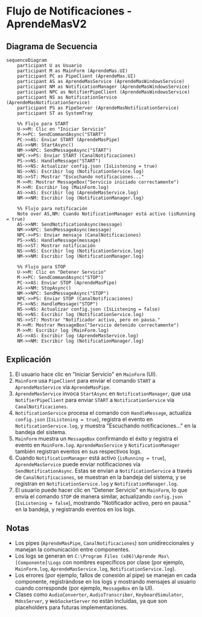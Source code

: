 # Flujo de Notificaciones - AprendeMasV2

## Diagrama de Secuencia

```mermaid
sequenceDiagram
    participant U as Usuario
    participant M as MainForm (AprendeMas.UI)
    participant PC as PipeClient (AprendeMas.UI)
    participant AS as AprendeMasService (AprendeMasWindowsService)
    participant NM as NotificationManager (AprendeMasWindowsService)
    participant NPC as NotifierPipeClient (AprendeMasWindowsService)
    participant NS as NotificationService (AprendeMasNotificationService)
    participant PS as PipeServer (AprendeMasNotificationService)
    participant ST as SystemTray

    %% Flujo para START
    U->>M: Clic en "Iniciar Servicio"
    M->>PC: SendCommandAsync("START")
    PC->>AS: Enviar START (AprendeMasPipe)
    AS->>NM: StartAsync()
    NM->>NPC: SendMessageAsync("START")
    NPC->>PS: Enviar START (CanalNotificaciones)
    PS->>NS: HandleMessage("START")
    NS->>NS: Actualizar config.json (IsListening = true)
    NS->>NS: Escribir log (NotificationService.log)
    NS->>ST: Mostrar "Escuchando notificaciones..."
    M->>M: Mostrar MessageBox("Servicio iniciado correctamente")
    M->>M: Escribir log (MainForm.log)
    AS->>AS: Escribir log (AprendeMasService.log)
    NM->>NM: Escribir log (NotificationManager.log)

    %% Flujo para notificación
    Note over AS,NM: Cuando NotificationManager está activo (isRunning = true)
    AS->>NM: SendNotificationAsync(message)
    NM->>NPC: SendMessageAsync(message)
    NPC->>PS: Enviar mensaje (CanalNotificaciones)
    PS->>NS: HandleMessage(message)
    NS->>ST: Mostrar notificación
    NS->>NS: Escribir log (NotificationService.log)
    NM->>NM: Escribir log (NotificationManager.log)

    %% Flujo para STOP
    U->>M: Clic en "Detener Servicio"
    M->>PC: SendCommandAsync("STOP")
    PC->>AS: Enviar STOP (AprendeMasPipe)
    AS->>NM: StopAsync()
    NM->>NPC: SendMessageAsync("STOP")
    NPC->>PS: Enviar STOP (CanalNotificaciones)
    PS->>NS: HandleMessage("STOP")
    NS->>NS: Actualizar config.json (IsListening = false)
    NS->>NS: Escribir log (NotificationService.log)
    NS->>ST: Mostrar "Notificador activo, pero en pausa."
    M->>M: Mostrar MessageBox("Servicio detenido correctamente")
    M->>M: Escribir log (MainForm.log)
    AS->>AS: Escribir log (AprendeMasService.log)
    NM->>NM: Escribir log (NotificationManager.log)
```

## Explicación

1. El usuario hace clic en "Iniciar Servicio" en `MainForm` (UI).
2. `MainForm` usa `PipeClient` para enviar el comando `START` a `AprendeMasService` vía `AprendeMasPipe`.
3. `AprendeMasService` invoca `StartAsync` en `NotificationManager`, que usa `NotifierPipeClient` para enviar `START` a `NotificationService` vía `CanalNotificaciones`.
4. `NotificationService` procesa el comando con `HandleMessage`, actualiza `config.json` (`IsListening = true`), registra el evento en `NotificationService.log`, y muestra "Escuchando notificaciones..." en la bandeja del sistema.
5. `MainForm` muestra un `MessageBox` confirmando el éxito y registra el evento en `MainForm.log`. `AprendeMasService` y `NotificationManager` también registran eventos en sus respectivos logs.
6. Cuando `NotificationManager` está activo (`isRunning = true`), `AprendeMasService` puede enviar notificaciones vía `SendNotificationAsync`. Estas se envían a `NotificationService` a través de `CanalNotificaciones`, se muestran en la bandeja del sistema, y se registran en `NotificationService.log` y `NotificationManager.log`.
7. El usuario puede hacer clic en "Detener Servicio" en `MainForm`, lo que envía el comando `STOP` de manera similar, actualizando `config.json` (`IsListening = false`), mostrando "Notificador activo, pero en pausa." en la bandeja, y registrando eventos en los logs.

## Notas

- Los pipes (`AprendeMasPipe`, `CanalNotificaciones`) son unidireccionales y manejan la comunicación entre componentes.
- Los logs se generan en `C:\Program Files (x86)\Aprende Mas\[Componente]\Logs` con nombres específicos por clase (por ejemplo, `MainForm.log`, `AprendeMasService.log`, `NotificationService.log`).
- Los errores (por ejemplo, fallos de conexión al pipe) se manejan en cada componente, registrándose en los logs y mostrando mensajes al usuario cuando corresponde (por ejemplo, `MessageBox` en la UI).
- Clases como `AudioConverter`, `AudioTranscriber`, `KeyboardSimulator`, `MdnsServer`, y `WebSocketServer` no están incluidas, ya que son placeholders para futuras implementaciones.

